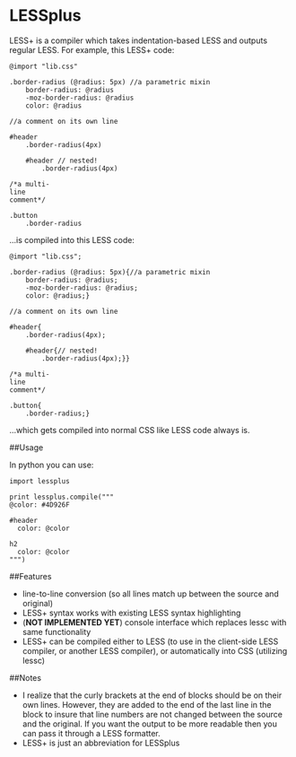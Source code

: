 LESSplus
=========

LESS+ is a compiler which takes indentation-based LESS and outputs regular LESS. For example, this LESS+ code: 

	@import "lib.css"

	.border-radius (@radius: 5px) //a parametric mixin
		border-radius: @radius
		-moz-border-radius: @radius
		color: @radius

	//a comment on its own line

	#header
		.border-radius(4px)

		#header // nested!
			.border-radius(4px)

	/*a multi-
	line
	comment*/

	.button
		.border-radius

...is compiled into this LESS code:

	@import "lib.css";

	.border-radius (@radius: 5px){//a parametric mixin
		border-radius: @radius;
		-moz-border-radius: @radius;
		color: @radius;}

	//a comment on its own line

	#header{
		.border-radius(4px);

		#header{// nested!
			.border-radius(4px);}}

	/*a multi-
	line
	comment*/

	.button{
		.border-radius;}

...which gets compiled into normal CSS like LESS code always is.

##Usage

In python you can use:

	import lessplus

	print lessplus.compile("""
	@color: #4D926F

	#header
	  color: @color

	h2
	  color: @color
	""")


##Features
 - line-to-line conversion (so all lines match up between the source and original)
 - LESS+ syntax works with existing LESS syntax highlighting
 - (**NOT IMPLEMENTED YET**) console interface which replaces lessc with same functionality
 - LESS+ can be compiled either to LESS (to use in the client-side LESS compiler, or another LESS compiler), or automatically into CSS (utilizing lessc)


##Notes
 - I realize that the curly brackets at the end of blocks should be on their own lines. However, they are added to the end of the last line in the block to insure that line numbers are not changed between the source and the original. If you want the output to be more readable then you can pass it through a LESS formatter.
 - LESS+ is just an abbreviation for LESSplus

